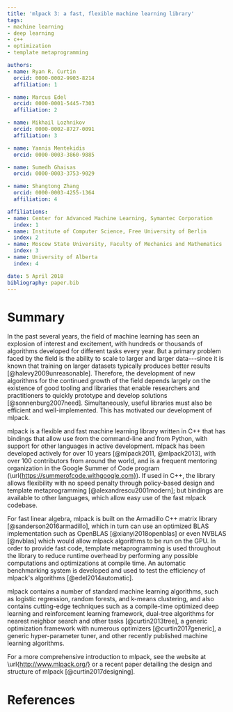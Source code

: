 ```yaml
---
title: 'mlpack 3: a fast, flexible machine learning library'
tags:
- machine learning
- deep learning
- c++
- optimization
- template metaprogramming

authors:
- name: Ryan R. Curtin
  orcid: 0000-0002-9903-8214
  affiliation: 1

- name: Marcus Edel
  orcid: 0000-0001-5445-7303
  affiliation: 2

- name: Mikhail Lozhnikov
  orcid: 0000-0002-8727-0091
  affiliation: 3

- name: Yannis Mentekidis
  orcid: 0000-0003-3860-9885

- name: Sumedh Ghaisas
  orcid: 0000-0003-3753-9029

- name: Shangtong Zhang
  orcid: 0000-0003-4255-1364
  affiliation: 4

affiliations:
- name: Center for Advanced Machine Learning, Symantec Corporation
  index: 1
- name: Institute of Computer Science, Free University of Berlin
  index: 2
- name: Moscow State University, Faculty of Mechanics and Mathematics
  index: 3
- name: University of Alberta
  index: 4

date: 5 April 2018
bibliography: paper.bib
---
```


# Summary

In the past several years, the field of machine learning has seen an explosion
of interest and excitement, with hundreds or thousands of algorithms developed
for different tasks every year.  But a primary problem faced by the field is the
ability to scale to larger and larger data---since it is known that training on
larger datasets typically produces better results [@halevy2009unreasonable].
Therefore, the development of new algorithms for the continued growth of the
field depends largely on the existence of good tooling and libraries that enable
researchers and practitioners to quickly prototype and develop solutions
[@sonnenburg2007need].  Simultaneously, useful libraries must also be efficient
and well-implemented.  This has motivated our development of mlpack.

mlpack is a flexible and fast machine learning library written in C++ that has
bindings that allow use from the command-line and from Python, with support for
other languages in active development.  mlpack has been developed actively for
over 10 years [@mlpack2011, @mlpack2013], with over 100 contributors from
around the world, and is a frequent mentoring organization in the Google Summer
of Code program (\url{https://summerofcode.withgoogle.com}).  If used in C++,
the library allows flexibility with no speed penalty through policy-based design
and template metaprogramming [@alexandrescu2001modern]; but bindings are
available to other languages, which allow easy use of the fast mlpack codebase.

For fast linear algebra, mlpack is built on the Armadillo C++ matrix library
[@sanderson2016armadillo], which in turn can use an optimized BLAS
implementation such as OpenBLAS [@xianyi2018openblas] or even NVBLAS
[@nvblas] which would allow mlpack algorithms to be run on the GPU.  In
order to provide fast code, template metaprogramming is used throughout the
library to reduce runtime overhead by performing any possible computations and
optimizations at compile time.  An automatic benchmarking system is developed
and used to test the efficiency of mlpack's algorithms [@edel2014automatic].

mlpack contains a number of standard machine learning algorithms, such as
logistic regression, random forests, and k-means clustering, and also contains
cutting-edge techniques such as a compile-time optimized deep learning and
reinforcement learning framework, dual-tree algorithms for nearest neighbor
search and other tasks [@curtin2013tree], a generic optimization framework with
numerous optimizers [@curtin2017generic], a generic hyper-parameter tuner, and
other recently published machine learning algorithms.

For a more comprehensive introduction to mlpack, see the website at
\url{http://www.mlpack.org/} or a recent paper detailing the design and
structure of mlpack [@curtin2017designing].

# References
